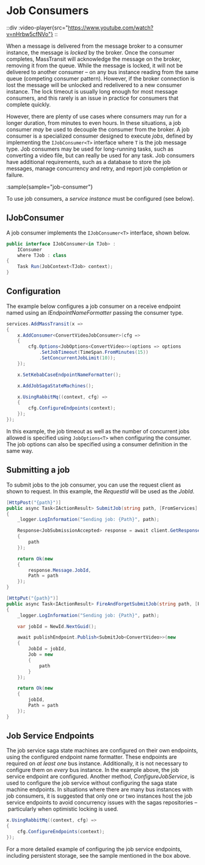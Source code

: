 # Job Consumers

::div
  :video-player{src="https://www.youtube.com/watch?v=nHrbw5cfNVo"}
::

When a message is delivered from the message broker to a consumer instance, the message is _locked_ by the broker. Once the consumer completes, MassTransit will acknowledge the message on the broker, removing it from the queue. While the message is locked, it will not be delivered to another consumer – on any bus instance reading from the same queue (competing consumer pattern). However, if the broker connection is lost the message will be unlocked and redelivered to a new consumer instance. The lock timeout is usually long enough for most message consumers, and this rarely is an issue in practice for consumers that complete quickly.

However, there are plenty of use cases where consumers may run for a longer duration, from minutes to even hours. In these situations, a job consumer _may_ be used to decouple the consumer from the broker. A job consumer is a specialized consumer designed to execute _jobs_, defined by implementing the `IJobConsumer<T>` interface where `T` is the job message type. Job consumers may be used for long-running tasks, such as converting a video file, but can really be used for any task. Job consumers have additional requirements, such as a database to store the job messages, manage concurrency and retry, and report job completion or failure. 

:sample{sample="job-consumer"}

To use job consumers, a _service instance_ must be configured (see below).

## IJobConsumer

A job consumer implements the `IJobConsumer<T>` interface, shown below.

```csharp
public interface IJobConsumer<in TJob> :
    IConsumer
    where TJob : class
{
    Task Run(JobContext<TJob> context);
}
```

## Configuration

The example below configures a job consumer on a receive endpoint named using an _IEndpointNameFormatter_ passing the consumer type.

```csharp
services.AddMassTransit(x =>
{
    x.AddConsumer<ConvertVideoJobConsumer>(cfg =>
    {
        cfg.Options<JobOptions<ConvertVideo>>(options => options
            .SetJobTimeout(TimeSpan.FromMinutes(15))
            .SetConcurrentJobLimit(10));
    });

    x.SetKebabCaseEndpointNameFormatter();

    x.AddJobSagaStateMachines();

    x.UsingRabbitMq((context, cfg) =>
    {
        cfg.ConfigureEndpoints(context);
    });
});
```

In this example, the job timeout as well as the number of concurrent jobs allowed is specified using `JobOptions<T>` when configuring the consumer. The job options can also be specified using a consumer definition in the same way.

## Submitting a job

To submit jobs to the job consumer, you can use the request client as shown to request. In this example, the _RequestId_ will be used as the _JobId_.

```csharp
[HttpPost("{path}")]
public async Task<IActionResult> SubmitJob(string path, [FromServices] IRequestClient<ConvertVideo> client)
{
    _logger.LogInformation("Sending job: {Path}", path);

    Response<JobSubmissionAccepted> response = await client.GetResponse<JobSubmissionAccepted>(new
    {
        path
    });

    return Ok(new
    {
        response.Message.JobId,
        Path = path
    });
}
```

```csharp
[HttpPut("{path}")]
public async Task<IActionResult> FireAndForgetSubmitJob(string path, [FromServices] IPublishEndpoint publishEndpoint)
{
    _logger.LogInformation("Sending job: {Path}", path);

    var jobId = NewId.NextGuid();

    await publishEndpoint.Publish<SubmitJob<ConvertVideo>>(new
    {
        JobId = jobId,
        Job = new
        {
            path
        }
    });

    return Ok(new
    {
        jobId,
        Path = path
    });
}
```

## Job Service Endpoints

The job service saga state machines are configured on their own endpoints, using the configured endpoint name formatter. These endpoints are required on _at least one_ bus instance. Additionally, it is not necessary to configure them on _every_ bus instance. In the example above, the job service endpoint are configured. Another method, _ConfigureJobService_, is used to configure the job service without configuring the saga state machine endpoints. In situations where there are many bus instances with job consumers, it is suggested that only one or two instances host the job service endpoints to avoid concurrency issues with the sagas repositories – particularly when optimistic locking is used.


```csharp
x.UsingRabbitMq((context, cfg) =>
{
    cfg.ConfigureEndpoints(context);
});
```

For a more detailed example of configuring the job service endpoints, including persistent storage, see the sample mentioned in the box above.
